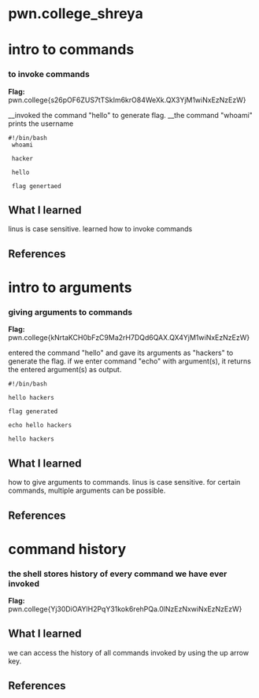 # pwn.college_shreya

# intro to commands

### to invoke commands

**Flag:** pwn.college{s26pOF6ZUS7tTSkIm6krO84WeXk.QX3YjM1wiNxEzNzEzW}

__invoked the command "hello" to generate flag.
__the command "whoami" prints the username
```
#!/bin/bash
 whoami
 
 hacker
 
 hello
 
 flag genertaed
```

## What I learned

linus is case sensitive.
learned how to invoke commands

## References

# intro to arguments

### giving arguments to commands

**Flag:** pwn.college{kNrtaKCH0bFzC9Ma2rH7DQd6QAX.QX4YjM1wiNxEzNzEzW}

entered the command "hello" and gave its arguments as "hackers" to generate the flag.
if we enter command "echo" with argument(s), it returns the entered argument(s) as output.

```
#!/bin/bash

hello hackers

flag generated

echo hello hackers

hello hackers
```

## What I learned

how to give arguments to commands.
linus is case sensitive.
for certain commands, multiple arguments can be possible.

## References

# command history

### the shell stores history of every command we have ever invoked

**Flag:** pwn.college{Yj30DiOAYlH2PqY31kok6rehPQa.0lNzEzNxwiNxEzNzEzW}


## What I learned

we can access the history of all commands invoked by using the up arrow key.

## References

